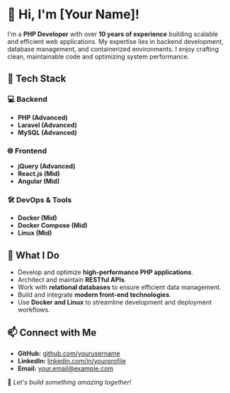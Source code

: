# 👋 Hi, I'm [Your Name]!

I'm a **PHP Developer** with over **10 years of experience** building scalable and efficient web applications. My expertise lies in backend development, database management, and containerized environments. I enjoy crafting clean, maintainable code and optimizing system performance.

## 🚀 Tech Stack

### 💻 Backend
- **PHP (Advanced)**
- **Laravel (Advanced)**
- **MySQL (Advanced)**

### 🌐 Frontend
- **jQuery (Advanced)**
- **React.js (Mid)**
- **Angular (Mid)**

### 🛠 DevOps & Tools
- **Docker (Mid)**
- **Docker Compose (Mid)**
- **Linux (Mid)**

## 📌 What I Do
- Develop and optimize **high-performance PHP applications**.
- Architect and maintain **RESTful APIs**.
- Work with **relational databases** to ensure efficient data management.
- Build and integrate **modern front-end technologies**.
- Use **Docker and Linux** to streamline development and deployment workflows.

## 📫 Connect with Me
- **GitHub:** [github.com/yourusername](https://github.com/yourusername)
- **LinkedIn:** [linkedin.com/in/yourprofile](https://linkedin.com/in/yourprofile)
- **Email:** your.email@example.com

🚀 _Let's build something amazing together!_
